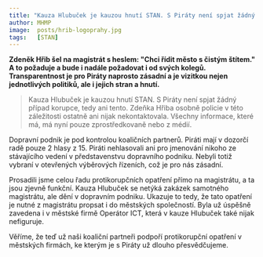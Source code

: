 ```yaml
---
title: "Kauza Hlubuček je kauzou hnutí STAN. S Piráty není spjat žádný případ korupce"
author: MHMP
image: 	posts/hrib-logoprahy.jpg
tags:   [STAN]
---
```


**Zdeněk Hřib šel na magistrát s heslem: "Chci řídit město s čistým štítem." A to požaduje a bude i nadále požadovat i od svých kolegů. Transparentnost je pro Piráty naprosto zásadní a je vizitkou nejen jednotlivých politiků, ale i jejich stran a hnutí.**

>Kauza Hlubuček je kauzou hnutí STAN. S Piráty není spjat žádný případ korupce, tedy ani tento. Zdeňka Hřiba osobně policie v této záležitosti ostatně ani nijak nekontaktovala. Všechny informace, které má, má nyní pouze zprostředkovaně nebo z médií.

Dopravní podnik je pod kontrolou koaličních partnerů. Piráti mají v dozorčí radě pouze 2 hlasy z 15. Piráti nehlasovali ani pro jmenování nikoho ze stávajícího vedení v představenstvu dopravního podniku. Nebyli totiž vybraní v otevřených výběrových řízeních, což je pro nás zásadní.

Prosadili jsme celou řadu protikorupčních opatření přímo na magistrátu, a ta jsou zjevně funkční. Kauza Hlubuček se netýká zakázek samotného magistrátu, ale dění v dopravním podniku. Ukazuje to tedy, že tato opatření je nutné z magistrátu propsat i do městských společností. Byla už úspěšně zavedena i v městské firmě Operátor ICT, která v kauze Hlubuček také nijak nefiguruje.

Věříme, že teď už naši koaliční partneři podpoří protikorupční opatření v městských firmách, ke kterým je s Piráty už dlouho přesvědčujeme.